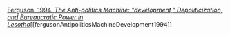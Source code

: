 [Ferguson. 1994. *The Anti-politics Machine: "development," Depoliticization, and Bureaucratic Power in Lesotho*](zotero://select/items/1_BZ9JG258)[[fergusonAntipoliticsMachineDevelopment1994]]